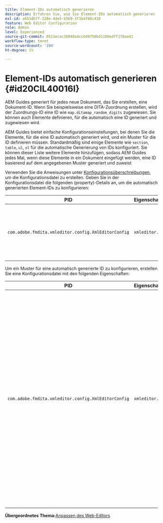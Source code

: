 ```yaml
---
title: Element-IDs automatisch generieren
description: Erfahren Sie, wie Sie Element-IDs automatisch generieren
exl-id: a651db7f-228e-4de5-b569-3f1b4f86c418
feature: Web Editor Configuration
role: Admin
level: Experienced
source-git-commit: 0513ecac38840a4cc649758bd1180edff1f8aed1
workflow-type: tm+mt
source-wordcount: '284'
ht-degree: 1%

---
```


# Element-IDs automatisch generieren {#id20CIL40016I}

AEM Guides generiert für jedes neue Dokument, das Sie erstellen, eine Dokument-ID. Wenn Sie beispielsweise eine DITA-Zuordnung erstellen, wird der Zuordnungs-ID eine ID wie `map.ditamap_random_digits` zugewiesen. Sie können auch Elemente definieren, für die automatisch eine ID generiert und zugewiesen wird.

AEM Guides bietet einfache Konfigurationseinstellungen, bei denen Sie die Elemente, für die eine ID automatisch generiert wird, und ein Muster für die ID definieren müssen. Standardmäßig sind einige Elemente wie `section`, `table`, `ul`, `ol` für die automatische Generierung von IDs konfiguriert. Sie können dieser Liste weitere Elemente hinzufügen, sodass AEM Guides jedes Mal, wenn diese Elemente in ein Dokument eingefügt werden, eine ID basierend auf dem angegebenen Muster generiert und zuweist

Verwenden Sie die Anweisungen unter [Konfigurationsüberschreibungen](download-install-additional-config-override.md#), um die Konfigurationsdatei zu erstellen. Geben Sie in der Konfigurationsdatei die folgenden \(property\)-Details an, um die automatisch generierten Element-IDs zu konfigurieren:

| PID | Eigenschaftsschlüssel | Eigenschaftswert |
|---|------------|--------------|
| `com.adobe.fmdita.xmleditor.config.XmlEditorConfig` | `xmleditor.classes` | Geben Sie eine kommagetrennte Liste von Elementen an. <br> **Standardwert**: `"topic, section, table, simpletable, fig, image, ul, ol"` |

Um ein Muster für eine automatisch generierte ID zu konfigurieren, erstellen Sie eine Konfigurationsdatei mit den folgenden Eigenschaften:

| PID | Eigenschaftsschlüssel | Eigenschaftswert |
|---|------------|--------------|
| `com.adobe.fmdita.xmleditor.config.XmlEditorConfig` | `xmleditor.pattern` | Der Standardwert für dieses Feld ist auf `${elementName}_${id}` festgelegt. Der `${elementName}` wird durch den Namen des Elements ersetzt. Die Variable `${id}` generiert eine fortlaufende Nummer für das Element. Wenn Sie beispielsweise dem Absatzelement automatisch generierte IDs zuweisen, erhält der erste Absatz im Thema oder Dokument eine ID wie p\_1, der nächste Absatz erhält p\_2 usw. In einem anderen Dokument wird der ID-Generierungsprozess jedoch neu gestartet. Das bedeutet, dass in einem anderen Dokument IDs wie p\_1 und p\_2 Absatzelementen zugewiesen werden können. **Standardwert**: ``${elementName}_${id}`` |

**Übergeordnetes Thema:**&#x200B;[&#x200B; Anpassen des Web-Editors](conf-web-editor.md)
